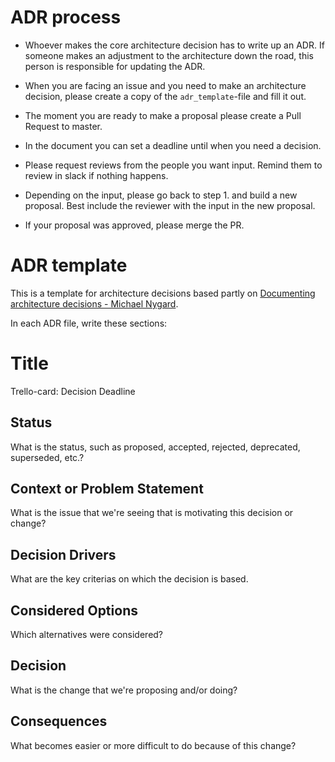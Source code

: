 # ADR process

- Whoever makes the core architecture decision has to write up an ADR. If someone makes an adjustment to the architecture down the road, this person is responsible for updating the ADR.

- When you are facing an issue and you need to make an architecture decision, please create a copy of the `adr_template`-file and fill it out.
- The moment you are ready to make a proposal please create a Pull Request to master.
- In the document you can set a deadline until when you need a decision.
- Please request reviews from the people you want input. Remind them to review in slack if nothing happens.
- Depending on the input, please go back to step 1. and build a new proposal. Best include the reviewer with the input in the new proposal.
- If your proposal was approved, please merge the PR.

# ADR template

This is a template for architecture decisions based partly on [Documenting architecture decisions - Michael Nygard](http://thinkrelevance.com/blog/2011/11/15/documenting-architecture-decisions).

In each ADR file, write these sections:

# Title

Trello-card:
Decision Deadline

## Status

What is the status, such as proposed, accepted, rejected, deprecated, superseded, etc.?

## Context or Problem Statement

What is the issue that we're seeing that is motivating this decision or change?

## Decision Drivers

What are the key criterias on which the decision is based.

## Considered Options

Which alternatives were considered?

## Decision

What is the change that we're proposing and/or doing?

## Consequences

What becomes easier or more difficult to do because of this change?
